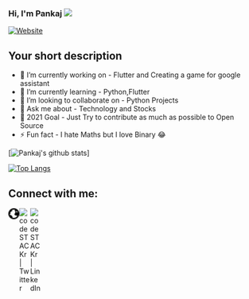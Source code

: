 ### Hi, I'm Pankaj <img src="https://media.giphy.com/media/hvRJCLFzcasrR4ia7z/giphy.gif" width="25px">
[![Website](https://img.shields.io/badge/Text-Text-green?style=flat-square)](https://google.com)

## Your short description
- 🔭 I’m currently working on - Flutter and Creating a game for google assistant
- 🌱 I’m currently learning - Python,Flutter 
- 👯 I’m looking to collaborate on - Python Projects
- 💬 Ask me about - Technology and Stocks 
- 🥅 2021 Goal - Just Try to contribute as much as possible to Open Source
- ⚡ Fun fact - I hate Maths but I love Binary 😂

<!-- ❔❔❔❔ means username in below README.md -->
<!-- Also feel free to update second URL to any URL -->
[![Pankaj's github stats](https://github-readme-stats.vercel.app/api?username=pankaj892&count_private=true&include_all_commits=true&theme=buefy&show_icons=true)]

[![Top Langs](https://github-readme-stats.vercel.app/api/top-langs/?username=pankaj892&layout=compact)](https://github.com/pankaj892/github-readme-stats)

## Connect with me:
[<img align="left" alt="codeSTACKr.com" width="22px" src="https://raw.githubusercontent.com/iconic/open-iconic/master/svg/globe.svg" />][website]
[<img align="left" alt="codeSTACKr | Twitter" width="22px" src="https://cdn.jsdelivr.net/npm/simple-icons@v3/icons/twitter.svg" />][twitter]
[<img align="left" alt="codeSTACKr | LinkedIn" width="22px" src="https://cdn.jsdelivr.net/npm/simple-icons@v3/icons/linkedin.svg" />][linkedin]
<br />


<!-- This section you create this variables that are used above -->
[website]: https://assistant.google.com/services/a/uid/000000710c8787aa?hl=en
[twitter]: https://twitter.com/
[linkedin]: https://www.linkedin.com/in/pankaj-biradar
